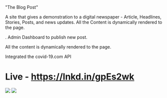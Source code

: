 "The Blog Post" 

A site that gives a demonstration to a digital newspaper - Article, Headlines, Stories, Posts, and news updates.
All the Content is dynamically rendered to the page.

. Admin Dashboard to publish new post.

All the content is dynamically rendered to the page. 

Integrated the covid-19.com API



# Live - https://lnkd.in/gpEs2wk
<img src="https://lh3.googleusercontent.com/-bh-BhWpO1sk/XrGLQ6uehFI/AAAAAAAAGQo/sEA4kWdaIfoAd3S24-O4buv33QYRvx2lgCK8BGAsYHg/s0/Capturre.JPG">

<img src="https://lh3.googleusercontent.com/-KxjDFCiIwyg/XrGLUCJzIzI/AAAAAAAAGQ0/Om_D6j8yYDQ4S0g693LD--MHYDc_DPa6wCK8BGAsYHg/s0/Captur1e.JPG">
